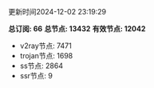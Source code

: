 更新时间2024-12-02 23:19:29

**总订阅: 66**
**总节点: 13432**
**有效节点: 12042**
- v2ray节点: 7471
- trojan节点: 1698
- ss节点: 2864
- ssr节点: 9
